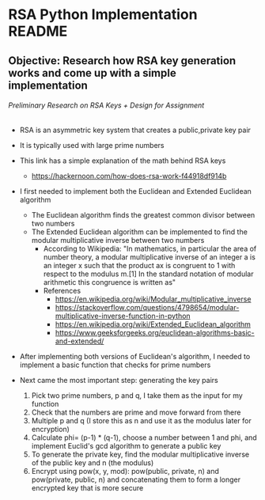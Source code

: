 # RSA Python Implementation README

## Objective: Research how RSA key generation works and come up with a simple implementation

###### Preliminary Research on RSA Keys + Design for Assignment
- RSA is an asymmetric key system that creates a public,private key pair
- It is typically used with large prime numbers
- This link has a simple explanation of the math behind RSA keys
  - https://hackernoon.com/how-does-rsa-work-f44918df914b
  
- I first needed to implement both the Euclidean and Extended Euclidean algorithm
  - The Euclidean algorithm finds the greatest common divisor between two numbers
  - The Extended Euclidean algorithm can be implemented to find the modular multiplicative inverse between two numbers
    - According to Wikipedia: "In mathematics, in particular the area of number theory, a modular multiplicative inverse of an integer a is an integer x such that the product ax is congruent to 1 with respect to the modulus m.[1] In the standard notation of modular arithmetic this congruence is written as"
    - References
      - https://en.wikipedia.org/wiki/Modular_multiplicative_inverse
      - https://stackoverflow.com/questions/4798654/modular-multiplicative-inverse-function-in-python
      - https://en.wikipedia.org/wiki/Extended_Euclidean_algorithm
      - https://www.geeksforgeeks.org/euclidean-algorithms-basic-and-extended/
      
- After implementing both versions of Euclidean's algorithm, I needed to implement a basic function that checks for prime numbers
- Next came the most important step: generating the key pairs 
  1. Pick two prime numbers, p and q, I take them as the input for my function
  2. Check that the numbers are prime and move forward from there
  3. Multiple p and q (I store this as n and use it as the modulus later for encryption)
  4. Calculate phi= (p-1) * (q-1), choose a number between 1 and phi, and implement Euclid's gcd algorithm to generate a public key
  5. To generate the private key, find the modular multiplicative inverse of the public key and n (the modulus)
  6. Encrypt using pow(x, y, mod):  pow(public, private, n) and pow(private, public, n) and concatenating them to form a longer encrypted key that is more secure
      
     

